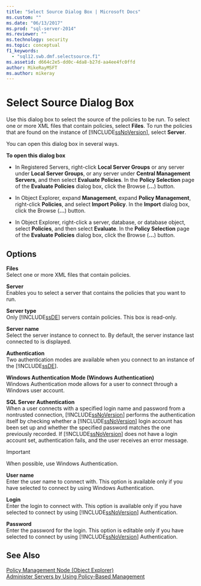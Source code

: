 ```yaml
---
title: "Select Source Dialog Box | Microsoft Docs"
ms.custom: ""
ms.date: "06/13/2017"
ms.prod: "sql-server-2014"
ms.reviewer: ""
ms.technology: security
ms.topic: conceptual
f1_keywords: 
  - "sql12.swb.dmf.selectsource.f1"
ms.assetid: d664c2e5-dd0c-4da8-b27d-aa4ee4fc0ffd
author: MikeRayMSFT
ms.author: mikeray
---
```

# Select Source Dialog Box
  Use this dialog box to select the source of the policies to be run. To select one or more XML files that contain policies, select **Files**. To run the policies that are found on the instance of [!INCLUDE[ssNoVersion](../../includes/ssnoversion-md.md)], select **Server**.  
  
 You can open this dialog box in several ways.  
  
 **To open this dialog box**  
  
-   In Registered Servers, right-click **Local Server Groups** or any server under **Local Server Groups**, or any server under **Central Management Servers**, and then select **Evaluate Policies**. In the **Policy Selection** page of the **Evaluate Policies** dialog box, click the Browse (**...**) button.  
  
-   In Object Explorer, expand **Management**, expand **Policy Management**, right-click **Policies**, and select **Import Policy**. In the **Import** dialog box, click the Browse (**...**) button.  
  
-   In Object Explorer, right-click a server, database, or database object, select **Policies**, and then select **Evaluate**. In the **Policy Selection** page of the **Evaluate Policies** dialog box, click the Browse (**...**) button.  
  
## Options  
 **Files**  
 Select one or more XML files that contain policies.  
  
 **Server**  
 Enables you to select a server that contains the policies that you want to run.  
  
 **Server type**  
 Only [!INCLUDE[ssDE](../../includes/ssde-md.md)] servers contain policies. This box is read-only.  
  
 **Server name**  
 Select the server instance to connect to. By default, the server instance last connected to is displayed.  
  
 **Authentication**  
 Two authentication modes are available when you connect to an instance of the [!INCLUDE[ssDE](../../includes/ssde-md.md)].  
  
 **Windows Authentication Mode (Windows Authentication)**  
 Windows Authentication mode allows for a user to connect through a Windows user account.  
  
 **SQL Server Authentication**  
 When a user connects with a specified login name and password from a nontrusted connection, [!INCLUDE[ssNoVersion](../../includes/ssnoversion-md.md)] performs the authentication itself by checking whether a [!INCLUDE[ssNoVersion](../../includes/ssnoversion-md.md)] login account has been set up and whether the specified password matches the one previously recorded. If [!INCLUDE[ssNoVersion](../../includes/ssnoversion-md.md)] does not have a login account set, authentication fails, and the user receives an error message.  
  
> [!IMPORTANT]  
>  When possible, use Windows Authentication.  
  
 **User name**  
 Enter the user name to connect with. This option is available only if you have selected to connect by using Windows Authentication.  
  
 **Login**  
 Enter the login to connect with. This option is available only if you have selected to connect by using [!INCLUDE[ssNoVersion](../../includes/ssnoversion-md.md)] Authentication.  
  
 **Password**  
 Enter the password for the login. This option is editable only if you have selected to connect by using [!INCLUDE[ssNoVersion](../../includes/ssnoversion-md.md)] Authentication.  
  
## See Also  
 [Policy Management Node &#40;Object Explorer&#41;](../../ssms/object/object-explorer.md)   
 [Administer Servers by Using Policy-Based Management](administer-servers-by-using-policy-based-management.md)  
  
  
